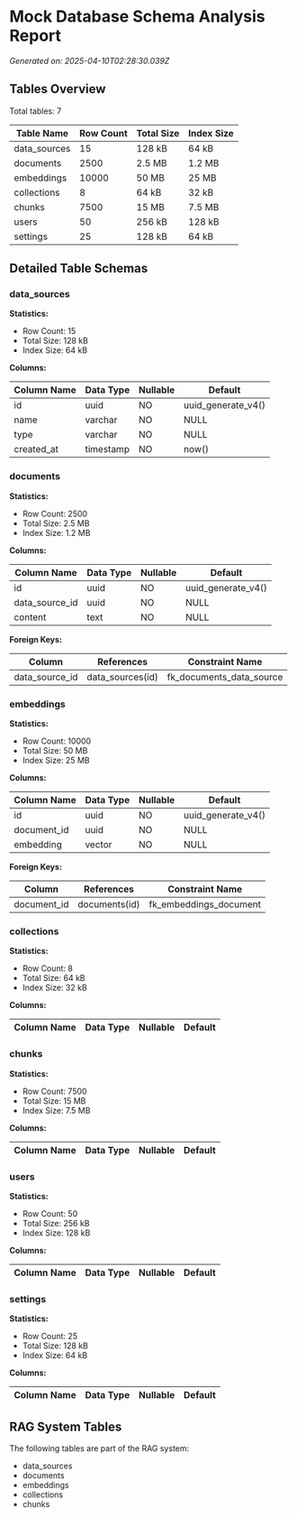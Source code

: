 # Mock Database Schema Analysis Report

*Generated on: 2025-04-10T02:28:30.039Z*

## Tables Overview

Total tables: 7

| Table Name | Row Count | Total Size | Index Size |
|------------|-----------|------------|------------|
| data_sources | 15 | 128 kB | 64 kB |
| documents | 2500 | 2.5 MB | 1.2 MB |
| embeddings | 10000 | 50 MB | 25 MB |
| collections | 8 | 64 kB | 32 kB |
| chunks | 7500 | 15 MB | 7.5 MB |
| users | 50 | 256 kB | 128 kB |
| settings | 25 | 128 kB | 64 kB |

## Detailed Table Schemas

### data_sources

**Statistics:**
- Row Count: 15
- Total Size: 128 kB
- Index Size: 64 kB

**Columns:**

| Column Name | Data Type | Nullable | Default |
|-------------|-----------|----------|----------|
| id | uuid | NO | uuid_generate_v4() |
| name | varchar | NO | NULL |
| type | varchar | NO | NULL |
| created_at | timestamp | NO | now() |

### documents

**Statistics:**
- Row Count: 2500
- Total Size: 2.5 MB
- Index Size: 1.2 MB

**Columns:**

| Column Name | Data Type | Nullable | Default |
|-------------|-----------|----------|----------|
| id | uuid | NO | uuid_generate_v4() |
| data_source_id | uuid | NO | NULL |
| content | text | NO | NULL |

**Foreign Keys:**

| Column | References | Constraint Name |
|--------|------------|----------------|
| data_source_id | data_sources(id) | fk_documents_data_source |

### embeddings

**Statistics:**
- Row Count: 10000
- Total Size: 50 MB
- Index Size: 25 MB

**Columns:**

| Column Name | Data Type | Nullable | Default |
|-------------|-----------|----------|----------|
| id | uuid | NO | uuid_generate_v4() |
| document_id | uuid | NO | NULL |
| embedding | vector | NO | NULL |

**Foreign Keys:**

| Column | References | Constraint Name |
|--------|------------|----------------|
| document_id | documents(id) | fk_embeddings_document |

### collections

**Statistics:**
- Row Count: 8
- Total Size: 64 kB
- Index Size: 32 kB

**Columns:**

| Column Name | Data Type | Nullable | Default |
|-------------|-----------|----------|----------|

### chunks

**Statistics:**
- Row Count: 7500
- Total Size: 15 MB
- Index Size: 7.5 MB

**Columns:**

| Column Name | Data Type | Nullable | Default |
|-------------|-----------|----------|----------|

### users

**Statistics:**
- Row Count: 50
- Total Size: 256 kB
- Index Size: 128 kB

**Columns:**

| Column Name | Data Type | Nullable | Default |
|-------------|-----------|----------|----------|

### settings

**Statistics:**
- Row Count: 25
- Total Size: 128 kB
- Index Size: 64 kB

**Columns:**

| Column Name | Data Type | Nullable | Default |
|-------------|-----------|----------|----------|

## RAG System Tables

The following tables are part of the RAG system:

- data_sources
- documents
- embeddings
- collections
- chunks
